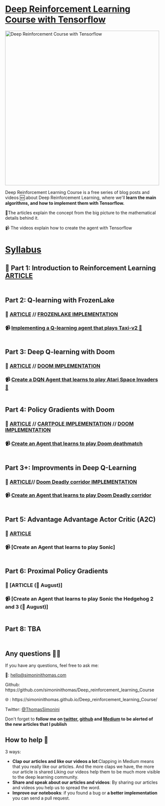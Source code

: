 # [Deep Reinforcement Learning Course with Tensorflow](https://simoninithomas.github.io/Deep_reinforcement_learning_Course/)
<img src="https://raw.githubusercontent.com/simoninithomas/Deep_reinforcement_learning_Course/master/docs/assets/img/DRLC%20Environments.png" alt="Deep Reinforcement Course with Tensorflow" style="width: 500px;"/>

<p>  Deep Reinforcement Learning Course is a free series of blog posts and videos 🆕 about Deep Reinforcement Learning, where we'll <b>learn the main algorithms, and how to implement them with Tensorflow.</b>

📜The articles explain the concept from the big picture to the mathematical details behind it.

📹 The videos explain how to create the agent with Tensorflow </b></p>

# <a href="https://simoninithomas.github.io/Deep_reinforcement_learning_Course/">Syllabus</a><br>
## 📜 Part 1: Introduction to Reinforcement Learning [ARTICLE](https://medium.freecodecamp.org/an-introduction-to-reinforcement-learning-4339519de419) <br><br>

## Part 2: Q-learning with FrozenLake <br>
### 📜 [ARTICLE](https://medium.freecodecamp.org/diving-deeper-into-reinforcement-learning-with-q-learning-c18d0db58efe) // [FROZENLAKE IMPLEMENTATION](https://github.com/simoninithomas/Deep_reinforcement_learning_Course/blob/master/Q%20learning/FrozenLake/Q%20Learning%20with%20FrozenLake.ipynb)<br>
### 📹 [Implementing a Q-learning agent that plays Taxi-v2 🚕](https://youtu.be/q2ZOEFAaaI0) <br><br>

## Part 3: Deep Q-learning with Doom <br>
### 📜 [ARTICLE](https://medium.freecodecamp.org/an-introduction-to-deep-q-learning-lets-play-doom-54d02d8017d8)  //  [DOOM IMPLEMENTATION](https://github.com/simoninithomas/Deep_reinforcement_learning_Course/blob/master/Deep%20Q%20Learning/Doom/Deep%20Q%20learning%20with%20Doom.ipynb)<br>
### 📹 [Create a DQN Agent that learns to play Atari Space Invaders 👾](https://youtu.be/gCJyVX98KJ4) <br><br>

## Part 4: Policy Gradients with Doom <br>
### 📜 [ARTICLE](https://medium.freecodecamp.org/an-introduction-to-policy-gradients-with-cartpole-and-doom-495b5ef2207f) //  [CARTPOLE IMPLEMENTATION](https://github.com/simoninithomas/Deep_reinforcement_learning_Course/blob/master/Policy%20Gradients/Cartpole/Cartpole%20REINFORCE%20Monte%20Carlo%20Policy%20Gradients.ipynb) // [DOOM IMPLEMENTATION](https://github.com/simoninithomas/Deep_reinforcement_learning_Course/blob/master/Policy%20Gradients/Doom/Doom%20REINFORCE%20Monte%20Carlo%20Policy%20gradients.ipynb) <br>
### 📹 [Create an Agent that learns to play Doom deathmatch](https://www.youtube.com/watch?v=wLTQRuizVyE) <br><br>

## Part 3+: Improvments in Deep Q-Learning <br>
### 📜 [ARTICLE](https://medium.freecodecamp.org/improvements-in-deep-q-learning-dueling-double-dqn-prioritized-experience-replay-and-fixed-58b130cc5682)//  [Doom Deadly corridor IMPLEMENTATION](https://github.com/simoninithomas/Deep_reinforcement_learning_Course/blob/master/Dueling%20Double%20DQN%20with%20PER%20and%20fixed-q%20targets/Dueling%20Deep%20Q%20Learning%20with%20Doom%20(%2B%20double%20DQNs%20and%20Prioritized%20Experience%20Replay).ipynb) <br>
### 📹 [Create an Agent that learns to play Doom Deadly corridor](https://youtu.be/-Ynjw0Vl3i4) <br><br>

## Part 5: Advantage Advantage Actor Critic (A2C) <br>
### 📜 [ARTICLE](https://medium.freecodecamp.org/an-intro-to-advantage-actor-critic-methods-lets-play-sonic-the-hedgehog-86d6240171d) <br>
### 📹 [Create an Agent that learns to play Sonic] <br><br>

## Part 6: Proximal Policy Gradients <br>
### 📜 [ARTICLE (📅 August)]<br>
### 📹 [Create an Agent that learns to play Sonic the Hedgehog 2 and 3 (📅 August)]<br><br>

## Part 8: TBA <br> <br>
## Any questions 👨‍💻
<p> If you have any questions, feel free to ask me: </p>
<p> 📧: <a href="mailto:hello@simoninithomas.com">hello@simoninithomas.com</a>  </p>
<p> Github: https://github.com/simoninithomas/Deep_reinforcement_learning_Course </p>
<p> 🌐 : https://simoninithomas.github.io/Deep_reinforcement_learning_Course/ </p>
<p> Twitter: <a href="https://twitter.com/ThomasSimonini">@ThomasSimonini</a> </p>
<p> Don't forget to <b> follow me on <a href="https://twitter.com/ThomasSimonini">twitter</a>, <a href="https://github.com/simoninithomas/Deep_reinforcement_learning_Course">github</a> and <a href="https://medium.com/@thomassimonini">Medium</a> to be alerted of the new articles that I publish </b></p>
    
## How to help  🙌
3 ways:

- **Clap our articles and like our videos a lot**:Clapping in Medium means that you really like our articles. And the more claps we have, the more our article is shared Liking our videos help them to be much more visible to the deep learning community.
- **Share and speak about our articles and videos**: By sharing our articles and videos you help us to spread the word. 
- **Improve our notebooks**: if you found a bug or **a better implementation** you can send a pull request.
<br>
